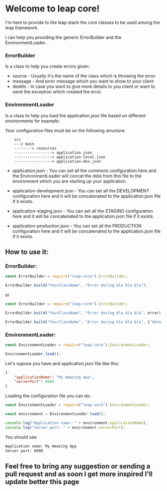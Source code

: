 Welcome to leap core!
===================
I'm here to provide to the leap stack the core classes to be used among the leap framework.

I can help you providing the generic ErrorBuilder and the EnvironmentLoader.

### ErrorBuilder 
Is a class to help you create errors given:
* source - Usually it's the name of the class which is throwing the error.
* message - And error message which you want to show to your client
* deatils - In case you want to give more details to you client or want to send the exception which created the error.

### EnvironmentLoader
Is a class to help you load the application.json file based on different environments for example:

Your configuration files must be on the following structure:
```
    src
    ---> main
    --------> resources
    -----------------> application.json
    -----------------> application-local.json
    -----------------> application-dev.json
```

* application.json - You can set all the commons configuration here and the EnvironmentLoader will concat the data from this file to the environment which you are starting up your application.

* applicaiton-development.json - You can set all the DEVELOPMENT configuration here and it will be concatenated to the application.json file if it exists.

* application-staging.json - You can set all the STAGING configuration here  and it will be concatenated to the application.json file if it exists.

* application-production.json - You can set all the PRODUCTION configuration here  and it will be concatenated to the application.json file if it exists.

How to use it:
-------------
### ErrorBuilder:
```js
const ErrorBuilder = require("leap-core").ErrorBuilder;

ErrorBuilder.build("YourClassName", "Error during bla bla bla");
```
or
```js
const ErrorBuilder = require("leap-core").ErrorBuilder;

ErrorBuilder.build("YourClassName", "Error during bla bla bla", error);

ErrorBuilder.build("YourClassName", "Error during bla bla bla", {"detail": "some detail"});

```
### EnvironmentLoader:
```js
const EnvironmentLoader = require("leap-core").EnvironmentLoader;

EnvironmentLoader.load();
```
Let's supose you have and application.json file like this:
```json
{
    "applicationName": "My Amazing App",
    "serverPort": 8080
}
```
Loading the configuration file you can do:
```js
const EnvironmentLoader = require("leap-core").EnvironmentLoader;

const environment = EnvironmentLoader.load();

console.log("Application name: " + environment.applicationName);
console.log("Server port: " + environment.serverPort);
```
You should see
```bash
Application name: My Amazing App
Server port: 8080
```

## Feel free to bring any suggestion or sending a pull request and as soon I get more inspired I'll update better this page